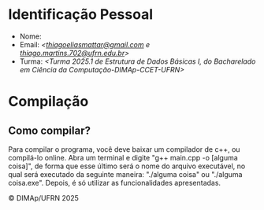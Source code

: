 # Identificação Pessoal

- Nome: _<Thiago Elias Souza Mattar e Thiago Lopes Martins>_
- Email: _<thiagoeliasmattar@gmail.com e thiago.martins.702@ufrn.edu.br>_
- Turma: _<Turma 2025.1 de Estrutura de Dados Básicas I, do Bacharelado em Ciência da Computação-DIMAp-CCET-UFRN>_


# Compilação

## Como compilar?

Para compilar o programa, você deve baixar um compilador de c++, ou compilá-lo online.
Abra um terminal e digite "g++ main.cpp -o [alguma coisa]", de forma que esse último será o nome do arquivo executável, no qual será executado da seguinte maneira: "./alguma coisa" ou "./alguma coisa.exe". Depois, é só utilizar as funcionalidades apresentadas.




© DIMAp/UFRN 2025